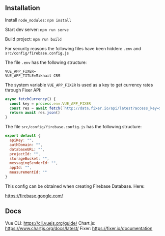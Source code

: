 ## Installation
Install `node_modules`: `npm install`

Start dev server: `npm run serve`

Build project: `npm run build`

For security reasons the following files have been hidden: `.env` and `src/config/firebase.config.js`

The file `.env` has the following structure:
```
VUE_APP_FIXER=
VUE_APP_TITLE=Mikhail CRM
```

The system variable `VUE_APP_FIXER` is used as a key to get currency rates through Fixer API:
```javascript
async fetchCurrency() {
  const key = process.env.VUE_APP_FIXER
  const res = await fetch(`http://data.fixer.io/api/latest?access_key=${key}&symbols=USD,EUR,RUB`)
  return await res.json()
}
```

The file `src/config/firebase.config.js` has the following structure:
```javascript
export default {
  apiKey: "",
  authDomain: "",
  databaseURL: "",
  projectId: "",
  storageBucket: "",
  messagingSenderId: "",
  appId: "",
  measurementId: ""
}
```

This config can be obtained when creating Firebase Database. Here:

https://firebase.google.com/


## Docs
Vue CLI: https://cli.vuejs.org/guide/
Chart.js: https://www.chartjs.org/docs/latest/
Fixer: https://fixer.io/documentation
